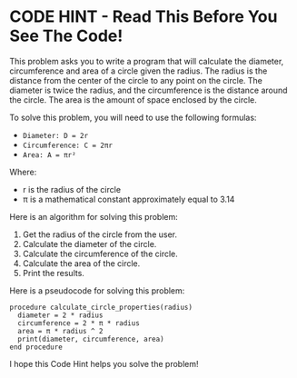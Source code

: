 # CODE HINT - Read This Before You See The Code!

This problem asks you to write a program that will calculate the diameter, circumference and area of a circle given the radius. The radius is the distance from the center of the circle to any point on the circle. The diameter is twice the radius, and the circumference is the distance around the circle. The area is the amount of space enclosed by the circle.

To solve this problem, you will need to use the following formulas:

* `Diameter: D = 2r`
* `Circumference: C = 2πr`
* `Area: A = πr²`

Where:

* r is the radius of the circle
* π is a mathematical constant approximately equal to 3.14

Here is an algorithm for solving this problem:

1. Get the radius of the circle from the user.
2. Calculate the diameter of the circle.
3. Calculate the circumference of the circle.
4. Calculate the area of the circle.
5. Print the results.

Here is a pseudocode for solving this problem:

```
procedure calculate_circle_properties(radius)
  diameter = 2 * radius
  circumference = 2 * π * radius
  area = π * radius ^ 2
  print(diameter, circumference, area)
end procedure
```

I hope this Code Hint helps you solve the problem!